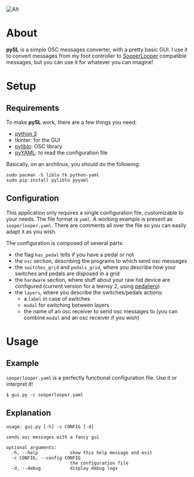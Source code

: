 ![Alt](https://raw.github.com/lucmazon/pySL/master/gui.png)

About
=====

**pySL** is a simple OSC messages converter, with a pretty basic GUI. I use it to convert messages from my foot controller
to [SooperLooper](http://essej.net/sooperlooper/) compatible messages, but you can use it for whatever you can imagine!

Setup
=====

Requirements
------------

To make **pySL** work, there are a few things you need:

- [python 3](https://www.python.org/downloads/)
- tkinter: for the GUI
- [pyliblo](http://das.nasophon.de/pyliblo/): OSC library
- [pyYAML](http://pyyaml.org/): to read the configuration file

Basically, on an archlinux, you should do the following:

```
sudo pacman -S liblo tk python-yaml
sudo pip install pyliblo pyyaml
```

Configuration
-------------

This application only requires a single configuration file, customizable to your needs. The file format is `yaml`.
A working example is present as `sooperlooper.yaml`. There are comments all over the file so you can easily adapt it as you wish.

The configuration is composed of several parts:

- the flag `has_pedal` tells if you have a pedal or not
- the `osc` section, describing the programs to which send osc messages
- the `switches_grid` and `pedals_grid`, where you describe how your switches and pedals are disposed in a grid
- the `hardware` section, where stuff about your raw hid device are configured (current version for a teensy 2, using [pedaliero](https://github.com/lucmazon/pedaliero))
- the `layers`, where you describe the switches/pedals actions:
  - a `label` in case of switches
  - `modal` for switching between layers
  - the name of an osc receiver to send osc messages to
  (you can combine `modal` and an osc receiver if you wish)

Usage
=====

Example
-------

`sooperlooper.yaml` is a perfectly functional configuration file. Use it or interpret it!

```
$ gui.py -c sooperlooper.yaml
```

Explanation
-----------

```
usage: gui.py [-h] -c CONFIG [-d]

sends osc messages with a fancy gui

optional arguments:
  -h, --help            show this help message and exit
  -c CONFIG, --config CONFIG
                        the configuration file
  -d, --debug           display debug logs
```
